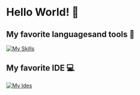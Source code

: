 # Hello World! 👋

## My favorite languages ​​and tools 🔧

[![My Skills](https://skillicons.dev/icons?i=git,html,js,ts,css,cpp,c)](https://skillicons.dev)

## My favorite IDE 💻

[![My Ides](https://skillicons.dev/icons?i=vscode,visualstudio,idea)](https://skillicons.dev)
